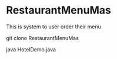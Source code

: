 # RestaurantMenuMas
This is system to user order their menu 


git clone RestaurantMenuMas


java HotelDemo.java

